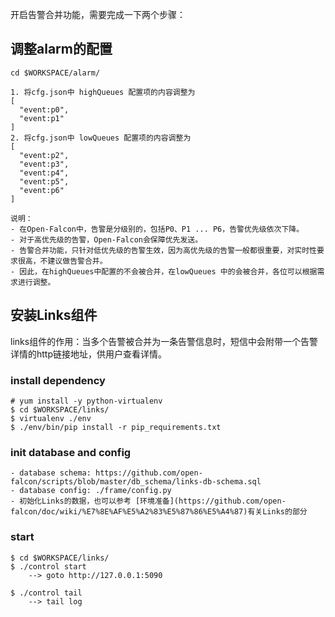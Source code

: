 开启告警合并功能，需要完成一下两个步骤：

## 调整alarm的配置
  
    cd $WORKSPACE/alarm/
  
    1. 将cfg.json中 highQueues 配置项的内容调整为
    [
      "event:p0",
      "event:p1"
    ] 
    2. 将cfg.json中 lowQueues 配置项的内容调整为
    [
      "event:p2",
      "event:p3",
      "event:p4",
      "event:p5",
      "event:p6"
    ] 

    说明：
    - 在Open-Falcon中，告警是分级别的，包括P0、P1 ... P6，告警优先级依次下降。
    - 对于高优先级的告警，Open-Falcon会保障优先发送。
    - 告警合并功能，只针对低优先级的告警生效，因为高优先级的告警一般都很重要，对实时性要求很高，不建议做告警合并。
    - 因此，在highQueues中配置的不会被合并，在lowQueues 中的会被合并，各位可以根据需求进行调整。

## 安装Links组件

links组件的作用：当多个告警被合并为一条告警信息时，短信中会附带一个告警详情的http链接地址，供用户查看详情。

### install dependency

    # yum install -y python-virtualenv
    $ cd $WORKSPACE/links/
    $ virtualenv ./env
    $ ./env/bin/pip install -r pip_requirements.txt


### init database and config

    - database schema: https://github.com/open-falcon/scripts/blob/master/db_schema/links-db-schema.sql
    - database config: ./frame/config.py
    - 初始化Links的数据，也可以参考 [环境准备](https://github.com/open-falcon/doc/wiki/%E7%8E%AF%E5%A2%83%E5%87%86%E5%A4%87)有关Links的部分


### start

    $ cd $WORKSPACE/links/
    $ ./control start
    	--> goto http://127.0.0.1:5090

    $ ./control tail
    	--> tail log


